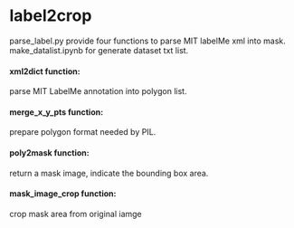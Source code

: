 # label2crop

parse_label.py provide four functions to parse MIT labelMe xml into mask.
make_datalist.ipynb for generate dataset txt list.

#### xml2dict function: 
parse MIT LabelMe annotation into polygon list.
#### merge_x_y_pts function:
prepare polygon format needed by PIL.
#### poly2mask function: 
return a mask image, indicate the bounding box area.
#### mask_image_crop function:
crop mask area from original iamge


